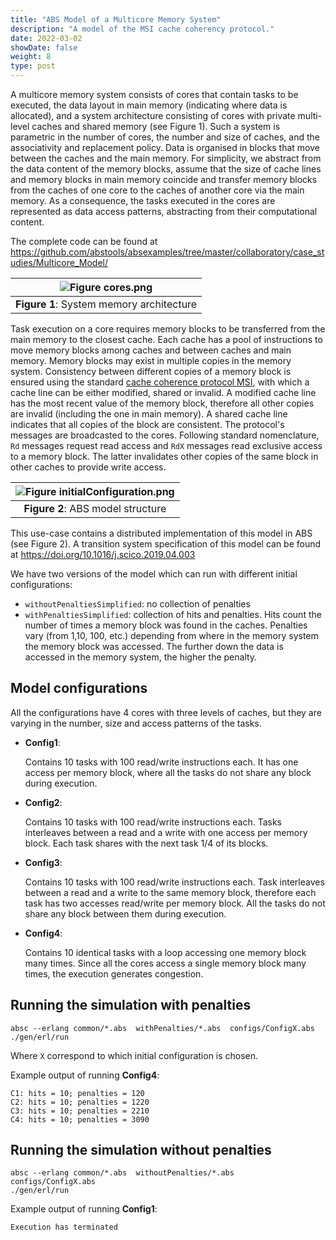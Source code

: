 ```yaml
---
title: "ABS Model of a Multicore Memory System"
description: "A model of the MSI cache coherency protocol."
date: 2022-03-02
showDate: false
weight: 8
type: post
---
```


A multicore memory system consists of cores that contain tasks to be executed,
the data layout in main memory (indicating where data is allocated), and a
system architecture consisting of cores with private multi-level caches and
shared memory (see Figure 1). Such a system is parametric in the number of
cores, the number and size of caches, and the associativity and replacement
policy.  Data is organised in blocks that move between the caches and the main
memory.  For simplicity, we abstract from the data content of the memory
blocks, assume that the size of cache lines and memory blocks in main memory
coincide and transfer memory blocks from the caches of one core to the caches
of another core via the main memory. As a consequence, the tasks executed in
the cores are represented as data access patterns, abstracting from their
computational content.

The complete code can be found at <https://github.com/abstools/absexamples/tree/master/collaboratory/case_studies/Multicore_Model/>


| ![Figure cores.png](/images/examples/multicore_memory/cores.png) |
|:--:|
| <b>Figure 1</b>: System memory architecture |


Task execution on a core requires memory blocks to be transferred from the
main memory to the closest cache.  Each cache has a pool of instructions to
move memory blocks among caches and between caches and main memory. Memory
blocks may exist in multiple copies in the memory system.  Consistency between
different copies of a memory block is ensured using the standard [cache
coherence protocol MSI](https://en.wikipedia.org/wiki/MSI_protocol), with
which a cache line can be either modified, shared or invalid.  A modified
cache line has the most recent value of the memory block, therefore all other
copies are invalid (including the one in main memory). A shared cache line
indicates that all copies of the block are consistent.  The protocol's
messages are broadcasted to the cores.  Following standard nomenclature, `Rd`
messages request read access and `RdX` messages read exclusive access to a
memory block. The latter invalidates other copies of the same block in other
caches to provide write access.

| ![Figure initialConfiguration.png](/images/examples/multicore_memory/initialConfiguration.png) |
|:--:|
| <b>Figure 2</b>: ABS model structure |


This use-case contains a distributed implementation of this model in ABS (see
Figure 2). A transition system specification of this model can be found at
https://doi.org/10.1016/j.scico.2019.04.003

We have two versions of the model which can run with different initial
configurations:

- `withoutPenaltiesSimplified`:  no collection of penalties
- `withPenaltiesSimplified`: collection of hits and penalties. Hits count the
  number of times a memory block was found in the caches.  Penalties vary
  (from 1,10, 100, etc.) depending from where in the memory system the memory
  block was accessed.  The further down the data is accessed in the memory
  system, the higher the penalty.

## Model configurations

All the configurations have 4 cores with three levels of caches,
but they are varying in the number, size and access patterns of the tasks.

- **Config1**: 

  Contains 10 tasks with 100 read/write instructions each.  It has one access
  per memory block, where all the tasks do not share any block during
  execution.

- **Config2**: 

  Contains 10 tasks with 100 read/write instructions each.  Tasks interleaves
  between a read and a write with one access per memory block.  Each task
  shares with the next task 1/4 of its blocks.

- **Config3**: 

  Contains 10 tasks with 100 read/write instructions each.  Task interleaves
  between a read and a write to the same memory block, therefore each task has
  two accesses read/write per memory block.  All the tasks do not share any
  block between them during execution.

- **Config4**: 

  Contains 10 identical tasks with a loop accessing one memory block many
  times. Since all the cores access a single memory block many times, the
  execution generates congestion.

## Running the simulation with penalties

```
absc --erlang common/*.abs  withPenalties/*.abs  configs/ConfigX.abs
./gen/erl/run
```

Where `X` correspond to which initial configuration is chosen.

Example output of running **Config4**:

```
C1: hits = 10; penalties = 120
C2: hits = 10; penalties = 1220
C3: hits = 10; penalties = 2210
C4: hits = 10; penalties = 3090
```

## Running the simulation without penalties

```
absc --erlang common/*.abs  withoutPenalties/*.abs  configs/ConfigX.abs
./gen/erl/run
```

Example output of running **Config1**:

```
Execution has terminated
```

